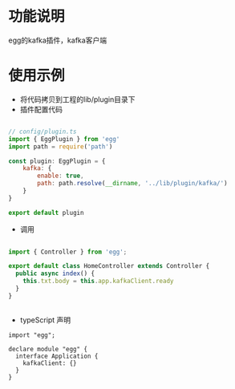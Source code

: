# 功能说明
egg的kafka插件，kafka客户端

# 使用示例

* 将代码拷贝到工程的lib/plugin目录下
* 插件配置代码

```javascript

// config/plugin.ts
import { EggPlugin } from 'egg'
import path = require('path')

const plugin: EggPlugin = {
    kafka: {
        enable: true,
        path: path.resolve(__dirname, '../lib/plugin/kafka/')
    }
}

export default plugin

``` 
* 调用

```javascript
    
import { Controller } from 'egg';

export default class HomeController extends Controller {
  public async index() {
    this.txt.body = this.app.kafkaClient.ready
  }
}
   
```

* typeScript 声明

```
import "egg";

declare module "egg" {
  interface Application {
    kafkaClient: {}
  }
}
```






